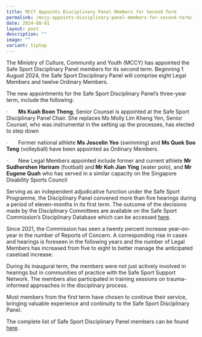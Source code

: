 ```yaml
---
title: MCCY Appoints Disciplinary Panel Members for Second Term
permalink: /mccy-appoints-disciplinary-panel-members-for-second-term/
date: 2024-08-01
layout: post
description: ""
image: ""
variant: tiptap
---
```

<p>The Ministry of Culture, Community and Youth (MCCY) has appointed the
Safe Sport Disciplinary Panel members for its second term. Beginning 1
August 2024, the Safe Sport Disciplinary Panel will comprise eight Legal
Members and twelve Ordinary Members.&nbsp;</p>
<p>The new appointments for the Safe Sport Disciplinary Panel’s three-year
term, include the following:</p>
<p>·&nbsp;&nbsp;&nbsp;&nbsp;&nbsp;&nbsp; <strong>Ms Kuah Boon Theng</strong>,
Senior Counsel is appointed at the Safe Sport Disciplinary Panel Chair.
She replaces Ms Molly Lim Kheng Yen, Senior Counsel, who was instrumental
in the setting up the processes, has elected to step down&nbsp;</p>
<p>·&nbsp;&nbsp;&nbsp;&nbsp;&nbsp;&nbsp; Former national athlete <strong>Ms Joscelin Yeo</strong> (swimming)
and <strong>Ms Quek Soo Teng</strong> (volleyball) have been appointed as
Ordinary Members.</p>
<p>·&nbsp;&nbsp;&nbsp;&nbsp;&nbsp;&nbsp; New Legal Members appointed include
former and current athlete <strong>Mr Sudhershen Hariram</strong> (football)
and<strong> Mr Koh Jian Ying</strong> (water polo), and <strong>Mr Eugene Quah</strong> who
has served in a similar capacity on the Singapore Disability Sports Council</p>
<p></p>
<p>Serving as an independent adjudicative function under the Safe Sport Programme,
the Disciplinary Panel convened more than five hearings during a period
of eleven-months in its first term. The outcome of the decisions made by
the Disciplinary Committees are available on the Safe Sport Commission’s
Disciplinary Database which can be accessed <a href="https://www.safesport.sg/case-management/disciplinarydatabase/" rel="noopener noreferrer nofollow" target="_blank">here</a>.</p>
<p>Since 2021, the Commission has seen a twenty percent increase year-on-year
in the number of Reports of Concern. A corresponding rise in cases and
hearings is foreseen in the following years and the number of Legal Members
has increased from five to eight to better manage the anticipated caseload
increase.</p>
<p>During its inaugural term, the members were not just actively involved
in hearings but in communities of practice with the Safe Sport Support
Network. The members also participated in training sessions on trauma-informed
approaches in the disciplinary process.&nbsp;&nbsp;</p>
<p>Most members from the first term have chosen to continue their service,
bringing valuable experience and continuity to the Safe Sport Disciplinary
Panel. &nbsp;</p>
<p>The complete list of Safe Sport Disciplinary Panel members can be found
<a href="https://www.safesport.sg/safe-sport-disciplinary-panel-members/" rel="noopener noreferrer nofollow" target="_blank">here</a>.</p>
